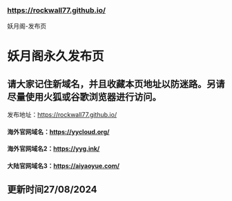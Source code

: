 ### https://rockwall77.github.io/
妖月阁-发布页
# 妖月阁永久发布页
## 请大家记住新域名，并且收藏本页地址以防迷路。另请尽量使用火狐或谷歌浏览器进行访问。

发布地址：https://rockwall77.github.io/

#### 海外官网域名：https://yycloud.org/
#### 海外官网域名2：https://yyg.ink/
#### 大陆官网域名3：https://aiyaoyue.com/
## 更新时间27/08/2024

